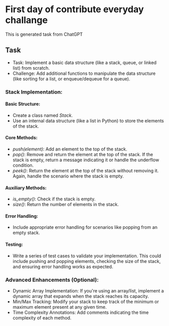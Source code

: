 # First day of contribute everyday challange

This is generated task from ChatGPT

## Task

 - Task: Implement a basic data structure (like a stack, queue, or linked list) from scratch.
 - Challenge: Add additional functions to manipulate the data structure (like sorting for a list, or enqueue/dequeue for a queue).

### Stack Implementation:

#### Basic Structure:
 - Create a class named *Stack*.
 - Use an internal data structure (like a list in Python) to store the elements of the stack.

#### Core Methods:
 - *push(element)*: Add an element to the top of the stack.
 - *pop()*: Remove and return the element at the top of the stack. If the stack is empty, return a message indicating it or handle the underflow condition.
 - *peek()*: Return the element at the top of the stack without removing it. Again, handle the scenario where the stack is empty.

#### Auxiliary Methods:
 - *is_empty()*: Check if the stack is empty.
 - *size()*: Return the number of elements in the stack.

#### Error Handling:
 - Include appropriate error handling for scenarios like popping from an empty stack.

#### Testing:
 - Write a series of test cases to validate your implementation. This could include pushing and popping elements, checking the size of the stack, and ensuring error handling works as expected.

### Advanced Enhancements (Optional):

- Dynamic Array Implementation: If you're using an array/list, implement a dynamic array that expands when the stack reaches its capacity.
- Min/Max Tracking: Modify your stack to keep track of the minimum or maximum element present at any given time.
- Time Complexity Annotations: Add comments indicating the time complexity of each method.